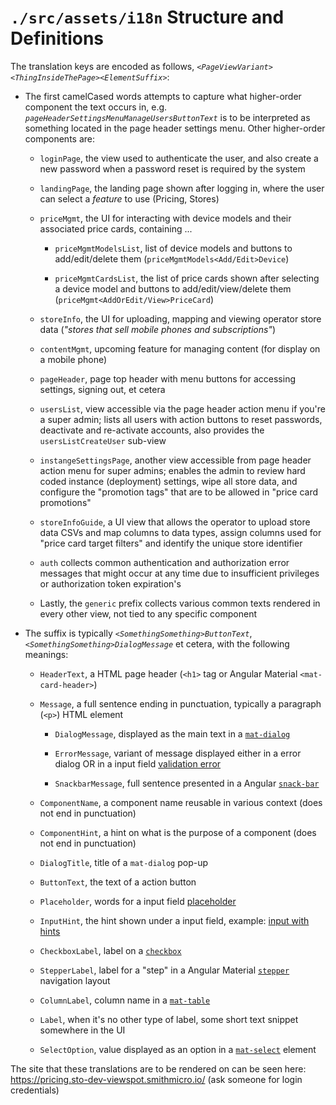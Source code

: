
`./src/assets/i18n` Structure and Definitions
=============================================

The translation keys are encoded as follows,
_`<PageViewVariant><ThingInsideThePage><ElementSuffix>`_:

- The first camelCased words attempts to capture what higher-order component the text occurs in,
  e.g. _`pageHeaderSettingsMenuManageUsersButtonText`_ is to be interpreted as something located in
  the page header settings menu.  Other higher-order components are:

  - `loginPage`, the view used to authenticate the user, and also create a new password when
    a password reset is required by the system

  - `landingPage`, the landing page shown after logging in, where the user can select a *feature*
    to use (Pricing, Stores)

  - `priceMgmt`, the UI for interacting with device models and their associated price cards,
    containing ...

    - `priceMgmtModelsList`, list of device models and buttons to add/edit/delete them
      (`priceMgmtModels<Add/Edit>Device`)

    - `priceMgmtCardsList`, the list of price cards shown after selecting a device model and
      buttons to add/edit/view/delete them (`priceMgmt<AddOrEdit/View>PriceCard`)

  - `storeInfo`, the UI for uploading, mapping and viewing operator store data (_"stores that sell
    mobile phones and subscriptions"_)

  - `contentMgmt`, upcoming feature for managing content (for display on a mobile phone)

  - `pageHeader`, page top header with menu buttons for accessing settings, signing out, et cetera

  - `usersList`, view accessible via the page header action menu if you're a super admin;
    lists all users with action buttons to reset passwords, deactivate and re-activate accounts,
    also provides the `usersListCreateUser` sub-view 

  - `instangeSettingsPage`, another view accessible from page header action menu for super admins;
    enables the admin to review hard coded instance (deployment) settings, wipe all store data, and
    configure the "promotion tags" that are to be allowed in "price card promotions"

  - `storeInfoGuide`, a UI view that allows the operator to upload store data CSVs and map columns
    to data types, assign columns used for "price card target filters" and
    identify the unique store identifier

  - `auth` collects common authentication and authorization error messages that might occur
    at any time due to insufficient privileges or authorization token expiration's

  - Lastly, the `generic` prefix collects various common texts rendered in every other view, not
    tied to any specific component


- The suffix is typically _`<SomethingSomething>ButtonText`_, _`<SomethingSomething>DialogMessage`_
  et cetera, with the following meanings:

  - `HeaderText`, a HTML page header (`<h1>` tag or Angular Material `<mat-card-header>`)

  - `Message`, a full sentence ending in punctuation, typically a paragraph (`<p>`) HTML element

    - `DialogMessage`, displayed as the main text in
      a [`mat-dialog`](https://material.angular.io/components/dialog/)

    - `ErrorMessage`, variant of message displayed either in a error dialog OR in a input field
      [validation error](https://material.angular.io/components/input/overview#changing-when-error-messages-are-shown)

    - `SnackbarMessage`, full sentence presented in a Angular
      [`snack-bar`](https://material.angular.io/components/snack-bar/)

  - `ComponentName`, a component name reusable in various context (does not end in punctuation)

  - `ComponentHint`, a hint on what is the purpose of a component (does not end in punctuation)

  - `DialogTitle`, title of a `mat-dialog` pop-up

  - `ButtonText`, the text of a action button

  - `Placeholder`, words for a input field 
    [placeholder](https://material.angular.io/components/input/overview#placeholder)

  - `InputHint`, the hint shown under a input field,
    example: [input with hints](https://material.angular.io/components/input/examples)

  - `CheckboxLabel`, label on a [`checkbox`](https://material.angular.io/components/checkbox/)

  - `StepperLabel`, label for a "step" in a Angular Material
    [`stepper`](https://material.angular.io/components/stepper/) navigation layout

  - `ColumnLabel`, column name in a [`mat-table`](https://material.angular.io/components/table/)

  - `Label`, when it's no other type of label, some short text snippet somewhere in the UI

  - `SelectOption`, value displayed as an option in
    a [`mat-select`](https://material.angular.io/components/select/) element


The site that these translations are to be rendered on can be seen here:
https://pricing.sto-dev-viewspot.smithmicro.io/ (ask someone for login credentials) 
